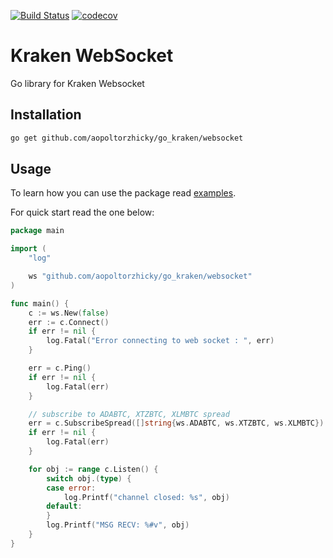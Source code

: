 [![Build Status](https://travis-ci.org/aopoltorzhicky/go_kraken.svg?branch=master)](https://travis-ci.org/aopoltorzhicky/go_kraken)
[![codecov](https://codecov.io/gh/aopoltorzhicky/go_kraken/branch/master/graph/badge.svg)](https://codecov.io/gh/aopoltorzhicky/go_kraken)

# Kraken WebSocket
Go library for Kraken Websocket

## Installation

```bash
go get github.com/aopoltorzhicky/go_kraken/websocket
```

## Usage

To learn how you can use the package read [examples](examples/).

For quick start read the one below:

```go
package main

import (
	"log"

	ws "github.com/aopoltorzhicky/go_kraken/websocket"
)

func main() {
	c := ws.New(false)
	err := c.Connect()
	if err != nil {
		log.Fatal("Error connecting to web socket : ", err)
	}

	err = c.Ping()
	if err != nil {
		log.Fatal(err)
	}

	// subscribe to ADABTC, XTZBTC, XLMBTC spread
	err = c.SubscribeSpread([]string{ws.ADABTC, ws.XTZBTC, ws.XLMBTC})
	if err != nil {
		log.Fatal(err)
	}

	for obj := range c.Listen() {
		switch obj.(type) {
		case error:
			log.Printf("channel closed: %s", obj)
		default:
		}
		log.Printf("MSG RECV: %#v", obj)
	}
}

```


